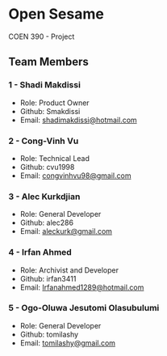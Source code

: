 # Open Sesame
COEN 390 - Project


## Team Members
### 1 - Shadi Makdissi
* Role: Product Owner
* Github: Smakdissi
* Email: shadimakdissi@hotmail.com
### 2 - Cong-Vinh Vu
* Role: Technical Lead
* Github: cvu1998
* Email: congvinhvu98@gmail.com
### 3 - Alec Kurkdjian
* Role: General Developer
* Github: alec286
* Email: aleckurk@gmail.com
### 4 - Irfan Ahmed
* Role: Archivist and Developer
* Github: irfan3411
* Email: Irfanahmed1289@hotmail.com
### 5 - Ogo-Oluwa Jesutomi Olasubulumi
* Role: General Developer
* Github: tomilashy
* Email: tomilashy@gmail.com
